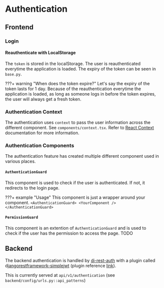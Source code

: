 # Authentication
## Frontend

### Login

#### Reauthenticate with LocalStorage
The `token` is stored in the localStorage. The user is reauthenticated everytime the application is loaded. The expiry of the token can be seen in `base.py`.

???+ warning "When does the token expire?"
    Let's say the expiry of the token lasts for 1 day. Because of the reauthentication everytime the application is loaded, as long as someone logs in before the token expires, the user will always get a fresh token.

### Authentication Context
The authentication uses `context` to pass the user information across the different component. See `components/context.tsx`. Refer to [React Context](https://reactjs.org/docs/context.html) documentation for more information.

### Authentication Components
The authentication feature has created multiple different component used in various places.

#### `AuthenticationGuard`
This component is used to check if the user is authenticated. If not, it redirects to the login page.

???+ example "Usage"
    This component is just a wrapper around your component.
    ```
    <AuthenticationGuard>
        <YourComponent />
    </AuthenticationGuard>
    ```

#### `PermissionGuard`
This component is an extention of `AuthenticationGuard` and is used to check if the user has the permission to access the page. TODO

## Backend
The backend authentication is handled by [dj-rest-auth](https://dj-rest-auth.readthedocs.io/en/latest/) with a plugin called d[jangorestframework-simplejwt](https://github.com/jazzband/djangorestframework-simplejwt) (plugin reference [link](https://dj-rest-auth.readthedocs.io/en/latest/installation.html?highlight=jwt#json-web-token-jwt-support-optional)).

This is currently served at `api/v1/authentication` (see `backend/config/urls.py::api_patterns`)